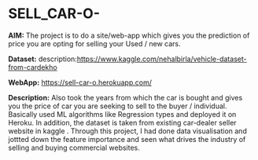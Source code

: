# SELL_CAR-O-
**AIM:**
The project is to do a site/web-app which gives you the prediction of  price you are opting for selling your Used / new cars. 

**Dataset:**
description:https://www.kaggle.com/nehalbirla/vehicle-dataset-from-cardekho

**WebApp:** https://sell-car-o.herokuapp.com/

**Description:**
Also took the years from which the car is bought and gives you the price of car you are seeking to sell to the buyer / individual.
Basically used ML  algorithms like Regression types and deployed it on Heroku.
In addition, the dataset is taken from existing car-dealer seller website in kaggle . 
Through this project, I had done data visualisation and jottted down the feature importance  and seen what drives the industry of selling and buying commercial websites.

